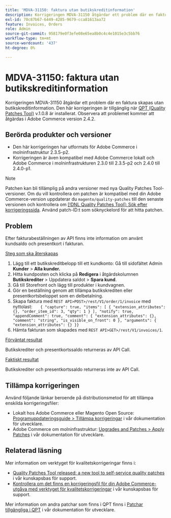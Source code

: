 ```yaml
---
title: 'MDVA-31150: faktura utan butikskreditinformation'
description: Korrigeringen MDVA-31150 åtgärdar ett problem där en faktura skapas utan butikskreditinformation. Den här korrigeringen är tillgänglig när [QPT-verktyget (Quality Patches Tool)](/help/announcements/adobe-commerce-announcements/magento-quality-patches-released-new-tool-to-self-serve-quality-patches.md) v.1.0.8 är installerat. Observera att problemet kommer att åtgärdas i Adobe Commerce version 2.4.2.
exl-id: 70c87b67-6449-4285-9679-cca81613aa72
feature: Invoices, Orders
role: Admin
source-git-commit: 958179e0f3efe08e65ea8b0c4c4e1015e3c5bb76
workflow-type: tm+mt
source-wordcount: '437'
ht-degree: 0%

---
```


# MDVA-31150: faktura utan butikskreditinformation

Korrigeringen MDVA-31150 åtgärdar ett problem där en faktura skapas utan butikskreditinformation. Den här korrigeringen är tillgänglig när [QPT (Quality Patches Tool)](/help/announcements/adobe-commerce-announcements/magento-quality-patches-released-new-tool-to-self-serve-quality-patches.md) v.1.0.8 är installerat. Observera att problemet kommer att åtgärdas i Adobe Commerce version 2.4.2.

## Berörda produkter och versioner

* Den här korrigeringen har utformats för Adobe Commerce i molninfrastruktur 2.3.5-p2.
* Korrigeringen är även kompatibel med Adobe Commerce lokalt och Adobe Commerce i molninfrastrukturen 2.3.0 till 2.3.5-p2 och 2.4.0 till 2.4.0-p1.

>[!NOTE]
>
>Patchen kan bli tillämplig på andra versioner med nya Quality Patches Tool-versioner. Om du vill kontrollera om patchen är kompatibel med din Adobe Commerce-version uppdaterar du `magento/quality-patches` till den senaste versionen och kontrollera om [[!DNL Quality Patches Tool]: Sök efter korrigeringssida](https://devdocs.magento.com/quality-patches/tool.html#patch-grid). Använd patch-ID:t som söknyckelord för att hitta patchen.

## Problem

Efter fakturabeställningen av API finns inte information om använt kundsaldo och presentkort i fakturan.

<u>Steg som ska återskapas</u>

1. Lägg till ett butikskreditbelopp till ett kundkonto: Gå till sidofältet Admin **Kunder** > **Alla kunder.**
1. Hitta kundposten och klicka på **Redigera** i åtgärdskolumnen **Butikskrediter** > Uppdatera saldot > **Spara kund**.
1. Gå till Storefront och lägg till produkter i kundvagnen.
1. Gör en beställning genom att tillämpa butikskrediten eller presentkortsbeloppet som en delbetalning.
1. Skapa faktura med `REST API>POST>/rest/V1/order/1/invoice` med nyttolast:    ```    { "capture": true, "items": [ { "extension_attributes": {}, "order_item_id": 3, "qty": 1 } ], "notify": true, "appendComment": true, "comment": { "extension_attributes": {}, "comment": "string", "is_visible_on_front": 0 }, "arguments": { "extension_attributes": {} }}    ```
1. Hämta fakturan som skapades med `REST API>GET>/rest/V1/invoices/1`.

<u>Förväntat resultat</u>

Butikskrediter och presentkortssaldo returneras av API Call.

<u>Faktiskt resultat</u>

Butikskrediter och presentkortssaldo returneras inte av API Call.

## Tillämpa korrigeringen

Använd följande länkar beroende på distributionsmetod för att tillämpa enskilda korrigeringsfiler:

* Lokalt hos Adobe Commerce eller Magento Open Source: [Programuppdateringsguide > Tillämpa korrigeringar](https://devdocs.magento.com/guides/v2.4/comp-mgr/patching/mqp.html) i vår dokumentation för utvecklare.
* Adobe Commerce om molninfrastruktur: [Upgrades and Patches > Apply Patches](https://devdocs.magento.com/cloud/project/project-patch.html) i vår dokumentation för utvecklare.

## Relaterad läsning

Mer information om verktyget för kvalitetskorrigeringar finns i:

* [Quality Patches Tool released: a new tool to self-service quality patches](/help/announcements/adobe-commerce-announcements/magento-quality-patches-released-new-tool-to-self-serve-quality-patches.md) i vår kunskapsbas för support.
* [Kontrollera om det finns en korrigeringsfil för din Adobe Commerce-utgåva med verktyget för kvalitetskorrigeringar](/help/support-tools/patches-available-in-qpt-tool/check-patch-for-magento-issue-with-magento-quality-patches.md) i vår kunskapsbas för support.

Mer information om andra patchar som finns i QPT finns i [Patchar tillgängliga i QPT](https://devdocs.magento.com/quality-patches/tool.html#patch-grid) i vår dokumentation för utvecklare.
